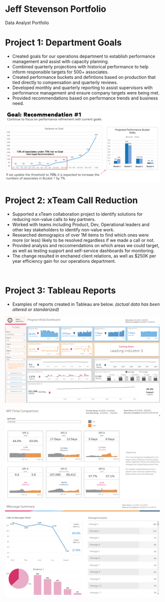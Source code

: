 # Jeff Stevenson Portfolio
Data Analyst Portfolio
<br/>

# Project 1: Department Goals
* Created goals for our operations department to establish performance management and assist with capacity planning.
* Combined quarterly projections with historical performance to help inform responsible targets for 500+ associates.
* Created performance buckets and defintions based on production that tied directly to compensation and quarterly reviews.
* Developed monthly and quarterly reporting to assist supervisors with performance management and ensure company targets were being met.
* Provided recommendations based on performance trends and business need.  

![](images/goal%20rec%202.png)
<br/>

# Project 2: xTeam Call Reduction
* Supported a xTeam collaboration project to identify solutions for reducing non-value calls to key partners.
* Worked with teams including Product, Dev, Operational leaders and other key stakeholders to identify non-value work.
* Researched demograpics of over 1M items to find which ones were more (or less) likely to be resolved regardless if we made a call or not.
* Provided analysis and reccomendations on which areas we could target, as well as testing support and self-service dashboards for monitoring.
* The change resulted in enchaned client relations, as well as $250K per year efficiency gain for our operations department.

<br/>

# Project 3: Tableau Reports
* Examples of reports created in Tableau are below. 
*(actual data has been altered or standarized)*

![](images/Program%20Wide.png)
<br/>

![](images/Time%20comparison.png)
<br/>

![](images/Message%20Summary.png)
